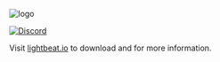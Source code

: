 ![logo](https://lightbeat.io/images/banner.png)

[![Discord](https://img.shields.io/discord/355919094026993665.svg)](https://discordapp.com/channels/355919094026993665/355919115573264386)

Visit [lightbeat.io](https://lightbeat.io) to download and for more information.
